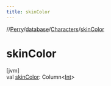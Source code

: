 ```yaml
---
title: skinColor
---
```

//[Perry](../../../index.html)/[database](../index.html)/[Characters](index.html)/[skinColor](skin-color.html)



# skinColor



[jvm]\
val [skinColor](skin-color.html): Column<[Int](https://kotlinlang.org/api/latest/jvm/stdlib/kotlin/-int/index.html)>




